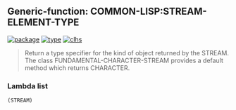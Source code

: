 ## Generic-function: COMMON-LISP:STREAM-ELEMENT-TYPE
[![package](https://img.shields.io/badge/Package-COMMON--LISP-5f9ea0.svg?style=social&colorA=999999)](../) [![type](https://img.shields.io/badge/Type-Generic--Function-5f9ea0.svg?style=social&colorA=999999)](../#generic-function) [![clhs](https://img.shields.io/badge/CLHS-STREAM--ELEMENT--TYPE-5f9ea0.svg?style=social&colorA=999999)](http://www.lispworks.com/documentation/HyperSpec/Body/f_stm_el.htm) 

> Return a type specifier for the kind of object returned by the
> STREAM. The class FUNDAMENTAL-CHARACTER-STREAM provides a default method
> which returns CHARACTER.

### Lambda list
```
(STREAM)
```
